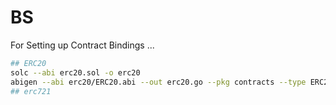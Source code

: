 # BS

For Setting up Contract Bindings ...
```bash
## ERC20
solc --abi erc20.sol -o erc20
abigen --abi erc20/ERC20.abi --out erc20.go --pkg contracts --type ERC20
## erc721
```